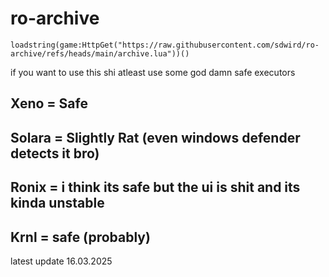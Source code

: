 # ro-archive

```
loadstring(game:HttpGet("https://raw.githubusercontent.com/sdwird/ro-archive/refs/heads/main/archive.lua"))()
```
if you want to use this shi atleast use some god damn safe executors

Xeno = Safe
--
Solara = Slightly Rat (even windows defender detects it bro)
--
Ronix = i think its safe but the ui is shit and its kinda unstable
--
Krnl = safe (probably)
--



latest update 16.03.2025
